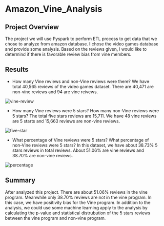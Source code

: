 # Amazon_Vine_Analysis
## Project Overview
The project we will use Pyspark to perform ETL process to get data that we chose to analyze from amazon database. I chose the video games database and provide some analysis. Based on the reviews given, I would like to determind if there is favorable review bias from vine members. 

## Results
- How many Vine reviews and non-Vine reviews were there?
We have total 40,565 reviews of the video games dataset. There are 40,471 are non-vine reviews and 94 are vine reivews. 

![vine-review](https://user-images.githubusercontent.com/94089680/163692287-3dcee08f-f90c-466c-af68-4f6ff019fddb.png)

- How many Vine reviews were 5 stars? How many non-Vine reviews were 5 stars?
The total five stars reviews are 15,711. We have 48 vine reviews are 5 starts and 15,663 reviews are non-vine reviews. 

![five-star](https://user-images.githubusercontent.com/94089680/163692230-c515599b-33dc-4645-9b74-e79ac329bf9e.png)

- What percentage of Vine reviews were 5 stars? What percentage of non-Vine reviews were 5 stars?
In this dataset, we have about 38.73% 5 stars reviews in total reviews. About 51.06% are vine reviews and 38.70% are non-vine reviews. 

![percentage](https://user-images.githubusercontent.com/94089680/163692283-9de183bf-534c-4398-bfb5-6ccbc1de94b6.png)


## Summary
After analyzed this project. There are about 51.06% reviews in the vine program. Meanwhile only 38.70% reviews are not in the vine program. In this case, we have positivity bias for the Vine program. 
In addition to the analysis, we could use some machine learning apply to the analysis by calculating the p-value and statistical distrubution of the 5 stars reviews between the vine program and non-vine program.

